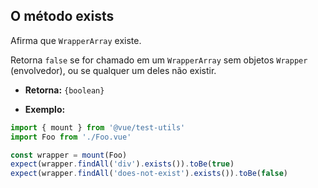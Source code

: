 ## O método exists

Afirma que `WrapperArray` existe.

Retorna `false` se for chamado em um `WrapperArray` sem objetos `Wrapper` (envolvedor), ou se qualquer um deles não existir.

- **Retorna:** `{boolean}`

- **Exemplo:**

```js
import { mount } from '@vue/test-utils'
import Foo from './Foo.vue'

const wrapper = mount(Foo)
expect(wrapper.findAll('div').exists()).toBe(true)
expect(wrapper.findAll('does-not-exist').exists()).toBe(false)
```
